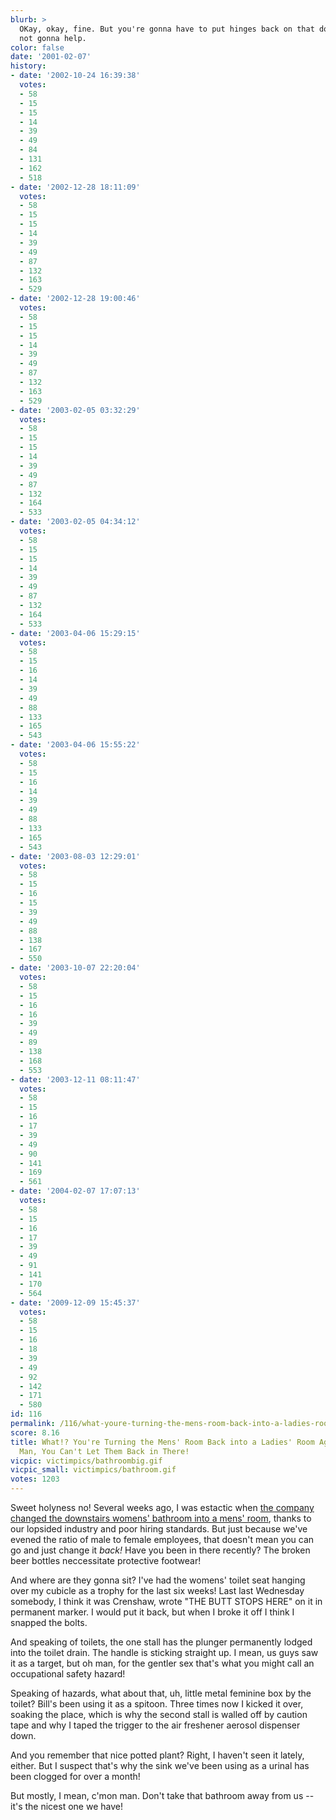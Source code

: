 ```yaml
---
blurb: >
  OKay, okay, fine. But you're gonna have to put hinges back on that door, and I'm
  not gonna help.
color: false
date: '2001-02-07'
history:
- date: '2002-10-24 16:39:38'
  votes:
  - 58
  - 15
  - 15
  - 14
  - 39
  - 49
  - 84
  - 131
  - 162
  - 518
- date: '2002-12-28 18:11:09'
  votes:
  - 58
  - 15
  - 15
  - 14
  - 39
  - 49
  - 87
  - 132
  - 163
  - 529
- date: '2002-12-28 19:00:46'
  votes:
  - 58
  - 15
  - 15
  - 14
  - 39
  - 49
  - 87
  - 132
  - 163
  - 529
- date: '2003-02-05 03:32:29'
  votes:
  - 58
  - 15
  - 15
  - 14
  - 39
  - 49
  - 87
  - 132
  - 164
  - 533
- date: '2003-02-05 04:34:12'
  votes:
  - 58
  - 15
  - 15
  - 14
  - 39
  - 49
  - 87
  - 132
  - 164
  - 533
- date: '2003-04-06 15:29:15'
  votes:
  - 58
  - 15
  - 16
  - 14
  - 39
  - 49
  - 88
  - 133
  - 165
  - 543
- date: '2003-04-06 15:55:22'
  votes:
  - 58
  - 15
  - 16
  - 14
  - 39
  - 49
  - 88
  - 133
  - 165
  - 543
- date: '2003-08-03 12:29:01'
  votes:
  - 58
  - 15
  - 16
  - 15
  - 39
  - 49
  - 88
  - 138
  - 167
  - 550
- date: '2003-10-07 22:20:04'
  votes:
  - 58
  - 15
  - 16
  - 16
  - 39
  - 49
  - 89
  - 138
  - 168
  - 553
- date: '2003-12-11 08:11:47'
  votes:
  - 58
  - 15
  - 16
  - 17
  - 39
  - 49
  - 90
  - 141
  - 169
  - 561
- date: '2004-02-07 17:07:13'
  votes:
  - 58
  - 15
  - 16
  - 17
  - 39
  - 49
  - 91
  - 141
  - 170
  - 564
- date: '2009-12-09 15:45:37'
  votes:
  - 58
  - 15
  - 16
  - 18
  - 39
  - 49
  - 92
  - 142
  - 171
  - 580
id: 116
permalink: /116/what-youre-turning-the-mens-room-back-into-a-ladies-room-again-good-god-man-you-cant-let-them-back-in-there/
score: 8.16
title: What!? You're Turning the Mens' Room Back into a Ladies' Room Again? Good God
  Man, You Can't Let Them Back in There!
vicpic: victimpics/bathroombig.gif
vicpic_small: victimpics/bathroom.gif
votes: 1203
---
```


Sweet holyness no! Several weeks ago, I was estactic when [the company
changed the downstairs womens' bathroom into a mens'
room](%ARTICLE[51]%), thanks to our lopsided industry and poor
hiring standards. But just because we've evened the ratio of male to
female employees, that doesn't mean you can go and just change it
*back!* Have you been in there recently? The broken beer bottles
neccessitate protective footwear!

And where are they gonna sit? I've had the womens' toilet seat hanging
over my cubicle as a trophy for the last six weeks! Last last Wednesday
somebody, I think it was Crenshaw, wrote "THE BUTT STOPS HERE" on it in
permanent marker. I would put it back, but when I broke it off I think I
snapped the bolts.

And speaking of toilets, the one stall has the plunger permanently
lodged into the toilet drain. The handle is sticking straight up. I
mean, us guys saw it as a target, but oh man, for the gentler sex that's
what you might call an occupational safety hazard!

Speaking of hazards, what about that, uh, little metal feminine box by
the toilet? Bill's been using it as a spitoon. Three times now I kicked
it over, soaking the place, which is why the second stall is walled off
by caution tape and why I taped the trigger to the air freshener aerosol
dispenser down.

And you remember that nice potted plant? Right, I haven't seen it
lately, either. But I suspect that's why the sink we've been using as a
urinal has been clogged for over a month!

But mostly, I mean, c'mon man. Don't take that bathroom away from us --
it's the nicest one we have!